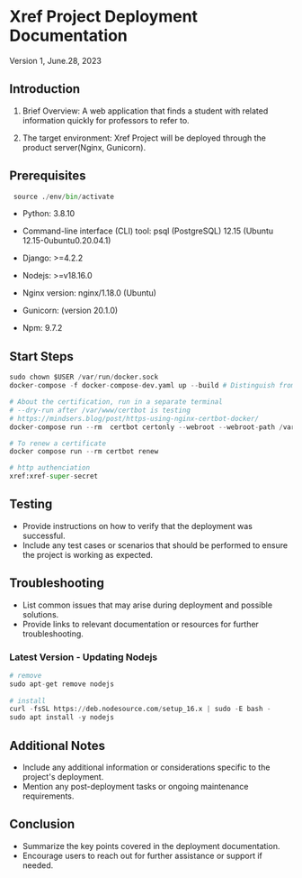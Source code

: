 # Xref Project Deployment Documentation
 Version 1, June.28, 2023
    
## Introduction
1. Brief Overview: A web application that finds a student with related information quickly for professors to refer to.
    
2. The target environment: Xref Project will be deployed through the product server(Nginx, Gunicorn). 
    


## Prerequisites
```python    
 source ./env/bin/activate
 ```
* Python: 3.8.10 
    
* Command-line interface (CLI) tool: psql (PostgreSQL) 12.15 (Ubuntu 12.15-0ubuntu0.20.04.1)
    
* Django: >=4.2.2
    
* Nodejs: >=v18.16.0
    
* Nginx version: nginx/1.18.0 (Ubuntu)
    
* Gunicorn: (version 20.1.0)
    
* Npm: 9.7.2

    
##  Start Steps
```python
sudo chown $USER /var/run/docker.sock
docker-compose -f docker-compose-dev.yaml up --build # Distinguish from the Development one

# About the certification, run in a separate terminal
# --dry-run after /var/www/certbot is testing
# https://mindsers.blog/post/https-using-nginx-certbot-docker/
docker-compose run --rm  certbot certonly --webroot --webroot-path /var/www/certbot/ -d xref.colab.duke.edu

# To renew a certificate
docker compose run --rm certbot renew

# http authenciation
xref:xref-super-secret
```

## Testing
- Provide instructions on how to verify that the deployment was successful.
- Include any test cases or scenarios that should be performed to ensure the project is working as expected.
    

## Troubleshooting
- List common issues that may arise during deployment and possible solutions.
- Provide links to relevant documentation or resources for further troubleshooting.

### Latest Version - Updating Nodejs
```python
# remove
sudo apt-get remove nodejs
    
# install
curl -fsSL https://deb.nodesource.com/setup_16.x | sudo -E bash -
sudo apt install -y nodejs
```

## Additional Notes
- Include any additional information or considerations specific to the project's deployment.
- Mention any post-deployment tasks or ongoing maintenance requirements.
    

## Conclusion
- Summarize the key points covered in the deployment documentation.
- Encourage users to reach out for further assistance or support if needed.